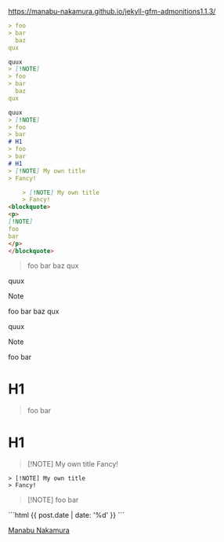 https://manabu-nakamura.github.io/jekyll-gfm-admonitions1.1.3/
```markdown
> foo
> bar
  baz
qux

quux
> [!NOTE]
> foo
> bar
  baz
qux

quux
> [!NOTE]
> foo
> bar
# H1
> foo
> bar
# H1
> [!NOTE] My own title
> Fancy!

    > [!NOTE] My own title
    > Fancy!
<blockquote>
<p>
[!NOTE]
foo
bar
</p>
</blockquote>
```
> foo
> bar
  baz
qux

quux
> [!NOTE]
> foo
> bar
  baz
qux

quux
> [!NOTE]
> foo
> bar
# H1
> foo
> bar
# H1
> [!NOTE] My own title
> Fancy!

    > [!NOTE] My own title
    > Fancy!
<blockquote>
<p>
[!NOTE]
foo
bar
</p>
</blockquote>
```html
<span class="date day" data-ts="{{ ts }}" data-df="DD">{{ post.date | date: '%d' }}</span>
```

[Manabu Nakamura](https://github.com/manabu-nakamura)
